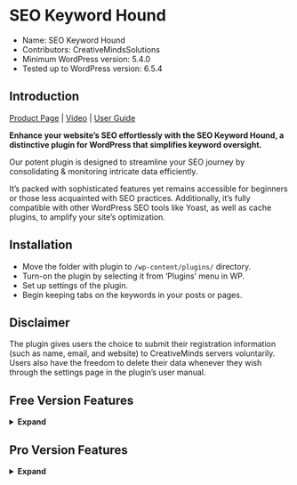 # SEO Keyword Hound

* Name: SEO Keyword Hound
* Contributors: CreativeMindsSolutions
* Minimum WordPress version: 5.4.0
* Tested up to WordPress version: 6.5.4

## Introduction

[Product Page](https://www.cminds.com/wordpress-plugins-library/seo-keyword-hound-wordpress/) | [Video](https://vimeo.com/261371057)  | [User Guide](https://creativeminds.helpscoutdocs.com/category/2036-seo-keyword-hound)

**Enhance your website’s SEO effortlessly with the SEO Keyword Hound, a distinctive plugin for WordPress that simplifies keyword oversight.**

Our potent plugin is designed to streamline your SEO journey by consolidating & monitoring intricate data efficiently.

It’s packed with sophisticated features yet remains accessible for beginners or those less acquainted with SEO practices. Additionally, it’s fully compatible with other WordPress SEO tools like Yoast, as well as cache plugins, to amplify your site’s optimization.

## Installation

* Move the folder with plugin to `/wp-content/plugins/` directory.
* Turn-on the plugin by selecting it from ‘Plugins’ menu in WP.
* Set up settings of the plugin.
* Begin keeping tabs on the keywords in your posts or pages.

## Disclaimer

The plugin gives users the choice to submit their registration information (such as name, email, and website) to CreativeMinds servers voluntarily. Users also have the freedom to delete their data whenever they wish through the settings page in the plugin’s user manual.

## Free Version Features

<details><summary> <b>Expand</b> </summary>

* **Multiple Keyword Management**: Keep track of various SEO keywords and organize them into categories.
* **Customizable Keyword Analysis**: Decide whether the plugin should search for keywords within H1, H2, or H3 tags, or analyze the initial segment of the text.
* **Streamlined Keyword Import/Export**: Effortlessly handle your keyword lists with CSV file import and export capabilities.
* **Keyword Sticky Notes**: Utilize sticky notes for convenient content editing with your selected keywords.

</details>

## Pro Version Features

<details><summary> <b>Expand</b> </summary>

* **Competitor Management**: Organize a comprehensive list of your competitors, with options to import, export, and highlight key players.
* **Keyword Comparison**: Evaluate how your keywords stack up against those used by your competitors in terms of frequency, density, and placement.
* **Competitor Discovery**: Identify competitors using Google search API and your chosen search queries.
* **Change Logging**: Maintain a detailed record of keyword additions and content edits, noting the effectiveness and the editor.
* **SEO Performance Tracking**: Monitor key performance indicators like conversions, impressions, and bounce rates over time.
* **SEO Event Logging**: Automatically and manually log SEO-related events to discern trends and measure progress.
* **Alert System**: Implement smart notifications to prompt page owners to review and optimize their page statistics regularly.
* **Unified SEO Dashboard**: Control all your SEO activities from a single dashboard, prioritizing the most critical pages.
* **Graphical Analysis**: Use graphs to visualize statistics, gaining insights into trends and their driving factors.
* **Seamless Integrations**: Connect with Google Analytics and Moz to swiftly gather and compare vital metrics with your keyword and competitor data.

</details>

